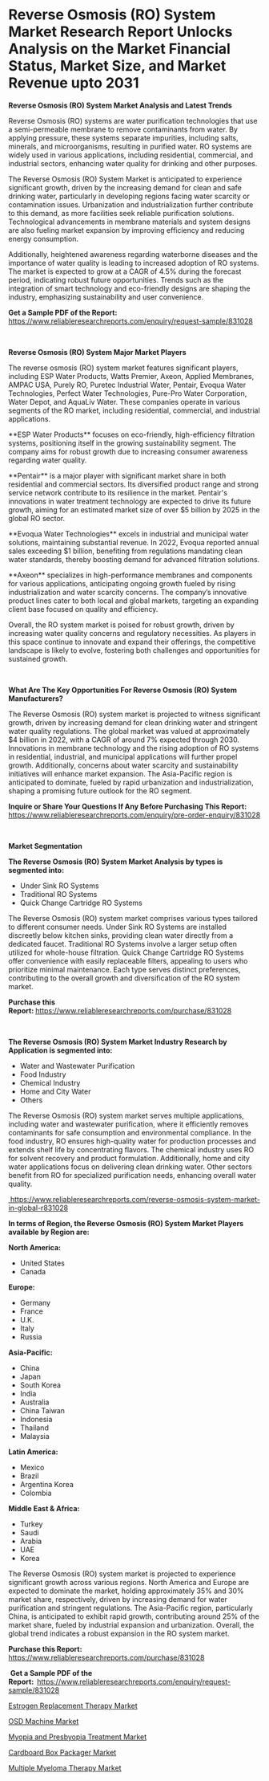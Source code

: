<p><h1>Reverse Osmosis (RO) System Market Research Report Unlocks Analysis on the Market Financial Status, Market Size, and Market Revenue upto 2031</h1></p><p><strong>Reverse Osmosis (RO) System Market Analysis and Latest Trends</strong></p>
<p><p>Reverse Osmosis (RO) systems are water purification technologies that use a semi-permeable membrane to remove contaminants from water. By applying pressure, these systems separate impurities, including salts, minerals, and microorganisms, resulting in purified water. RO systems are widely used in various applications, including residential, commercial, and industrial sectors, enhancing water quality for drinking and other purposes.</p><p>The Reverse Osmosis (RO) System Market is anticipated to experience significant growth, driven by the increasing demand for clean and safe drinking water, particularly in developing regions facing water scarcity or contamination issues. Urbanization and industrialization further contribute to this demand, as more facilities seek reliable purification solutions. Technological advancements in membrane materials and system designs are also fueling market expansion by improving efficiency and reducing energy consumption.</p><p>Additionally, heightened awareness regarding waterborne diseases and the importance of water quality is leading to increased adoption of RO systems. The market is expected to grow at a CAGR of 4.5% during the forecast period, indicating robust future opportunities. Trends such as the integration of smart technology and eco-friendly designs are shaping the industry, emphasizing sustainability and user convenience.</p></p>
<p><strong>Get a Sample PDF of the Report:&nbsp;</strong> <a href="https://www.reliableresearchreports.com/enquiry/request-sample/831028?utm_campaign=12&utm_medium=2&utm_source=Github&utm_content=ia&utm_term=18122024&utm_id=reverse-osmosis-ro-system">https://www.reliableresearchreports.com/enquiry/request-sample/831028</a></p>
<p>&nbsp;</p>
<p><strong>Reverse Osmosis (RO) System Major Market Players</strong></p>
<p><p>The reverse osmosis (RO) system market features significant players, including ESP Water Products, Watts Premier, Axeon, Applied Membranes, AMPAC USA, Purely RO, Puretec Industrial Water, Pentair, Evoqua Water Technologies, Perfect Water Technologies, Pure-Pro Water Corporation, Water Depot, and AquaLiv Water. These companies operate in various segments of the RO market, including residential, commercial, and industrial applications.</p><p>**ESP Water Products** focuses on eco-friendly, high-efficiency filtration systems, positioning itself in the growing sustainability segment. The company aims for robust growth due to increasing consumer awareness regarding water quality.</p><p>**Pentair** is a major player with significant market share in both residential and commercial sectors. Its diversified product range and strong service network contribute to its resilience in the market. Pentair's innovations in water treatment technology are expected to drive its future growth, aiming for an estimated market size of over $5 billion by 2025 in the global RO sector.</p><p>**Evoqua Water Technologies** excels in industrial and municipal water solutions, maintaining substantial revenue. In 2022, Evoqua reported annual sales exceeding $1 billion, benefiting from regulations mandating clean water standards, thereby boosting demand for advanced filtration solutions.</p><p>**Axeon** specializes in high-performance membranes and components for various applications, anticipating ongoing growth fueled by rising industrialization and water scarcity concerns. The company’s innovative product lines cater to both local and global markets, targeting an expanding client base focused on quality and efficiency.</p><p>Overall, the RO system market is poised for robust growth, driven by increasing water quality concerns and regulatory necessities. As players in this space continue to innovate and expand their offerings, the competitive landscape is likely to evolve, fostering both challenges and opportunities for sustained growth.</p></p>
<p>&nbsp;</p>
<p><strong>What Are The Key Opportunities For Reverse Osmosis (RO) System Manufacturers?</strong></p>
<p><p>The Reverse Osmosis (RO) system market is projected to witness significant growth, driven by increasing demand for clean drinking water and stringent water quality regulations. The global market was valued at approximately $4 billion in 2022, with a CAGR of around 7% expected through 2030. Innovations in membrane technology and the rising adoption of RO systems in residential, industrial, and municipal applications will further propel growth. Additionally, concerns about water scarcity and sustainability initiatives will enhance market expansion. The Asia-Pacific region is anticipated to dominate, fueled by rapid urbanization and industrialization, shaping a promising future outlook for the RO segment.</p></p>
<p><strong>Inquire or Share Your Questions If Any Before Purchasing This Report:</strong> <a href="https://www.reliableresearchreports.com/enquiry/pre-order-enquiry/831028?utm_campaign=12&utm_medium=2&utm_source=Github&utm_content=ia&utm_term=18122024&utm_id=reverse-osmosis-ro-system">https://www.reliableresearchreports.com/enquiry/pre-order-enquiry/831028</a></p>
<p>&nbsp;</p>
<p><strong>Market Segmentation</strong></p>
<p><strong>The Reverse Osmosis (RO) System Market Analysis by types is segmented into:</strong></p>
<p><ul><li>Under Sink RO Systems</li><li>Traditional RO Systems</li><li>Quick Change Cartridge RO Systems</li></ul></p>
<p><p>The Reverse Osmosis (RO) system market comprises various types tailored to different consumer needs. Under Sink RO Systems are installed discreetly below kitchen sinks, providing clean water directly from a dedicated faucet. Traditional RO Systems involve a larger setup often utilized for whole-house filtration. Quick Change Cartridge RO Systems offer convenience with easily replaceable filters, appealing to users who prioritize minimal maintenance. Each type serves distinct preferences, contributing to the overall growth and diversification of the RO system market.</p></p>
<p><strong>Purchase this Report:&nbsp;</strong><a href="https://www.reliableresearchreports.com/purchase/831028?utm_campaign=12&utm_medium=2&utm_source=Github&utm_content=ia&utm_term=18122024&utm_id=reverse-osmosis-ro-system">https://www.reliableresearchreports.com/purchase/831028</a></p>
<p>&nbsp;</p>
<p><strong>The Reverse Osmosis (RO) System Market Industry Research by Application is segmented into:</strong></p>
<p><ul><li>Water and Wastewater Purification</li><li>Food Industry</li><li>Chemical Industry</li><li>Home and City Water</li><li>Others</li></ul></p>
<p><p>The Reverse Osmosis (RO) system market serves multiple applications, including water and wastewater purification, where it efficiently removes contaminants for safe consumption and environmental compliance. In the food industry, RO ensures high-quality water for production processes and extends shelf life by concentrating flavors. The chemical industry uses RO for solvent recovery and product formulation. Additionally, home and city water applications focus on delivering clean drinking water. Other sectors benefit from RO for specialized purification needs, enhancing overall water quality.</p></p>
<p><a href="https://www.reliableresearchreports.com/reverse-osmosis-system-market-in-global-r831028?utm_campaign=12&utm_medium=2&utm_source=Github&utm_content=ia&utm_term=18122024&utm_id=reverse-osmosis-ro-system">&nbsp;https://www.reliableresearchreports.com/reverse-osmosis-system-market-in-global-r831028</a></p>
<p><strong>In terms of Region, the Reverse Osmosis (RO) System Market Players available by Region are:</strong></p>
<p>
    <p> <strong> North America: </strong>
        <ul>
            <li>United States</li>
            <li>Canada</li>
        </ul>
        </p> 
    <p> <strong> Europe: </strong>
        <ul>
            <li>Germany</li>
            <li>France</li>
            <li>U.K.</li>
            <li>Italy</li>
            <li>Russia</li>
        </ul>
        </p> 
    <p> <strong> Asia-Pacific: </strong>
        <ul>
            <li>China</li>
            <li>Japan</li>
            <li>South Korea</li>
            <li>India</li>
            <li>Australia</li>
            <li>China Taiwan</li>
            <li>Indonesia</li>
            <li>Thailand</li>
            <li>Malaysia</li>
        </ul>
        </p> 
    <p> <strong> Latin America: </strong>
        <ul>
            <li>Mexico</li>
            <li>Brazil</li>
            <li>Argentina Korea</li>
            <li>Colombia</li>
        </ul>
        </p> 
    <p> <strong> Middle East & Africa: </strong>
        <ul>
            <li>Turkey</li>
            <li>Saudi</li>
            <li>Arabia</li>
            <li>UAE</li>
            <li>Korea</li>
        </ul>
    </p>
    </p>
<p><p>The Reverse Osmosis (RO) system market is projected to experience significant growth across various regions. North America and Europe are expected to dominate the market, holding approximately 35% and 30% market share, respectively, driven by increasing demand for water purification and stringent regulations. The Asia-Pacific region, particularly China, is anticipated to exhibit rapid growth, contributing around 25% of the market share, fueled by industrial expansion and urbanization. Overall, the global trend indicates a robust expansion in the RO system market.</p></p>
<p><strong>Purchase this Report: </strong><a href="https://www.reliableresearchreports.com/purchase/831028?utm_campaign=12&utm_medium=2&utm_source=Github&utm_content=ia&utm_term=18122024&utm_id=reverse-osmosis-ro-system">https://www.reliableresearchreports.com/purchase/831028</a></p>
<p>&nbsp;<strong>Get a Sample PDF of the Report:&nbsp;&nbsp;</strong><a href="https://www.reliableresearchreports.com/enquiry/request-sample/831028?utm_campaign=12&utm_medium=2&utm_source=Github&utm_content=ia&utm_term=18122024&utm_id=reverse-osmosis-ro-system">https://www.reliableresearchreports.com/enquiry/request-sample/831028</a></p>
<p><strong></strong></p>
<p><p><a href="https://www.linkedin.com/pulse/future-estrogen-replacement-therapy-market-revenue-worth-aupfe?utm_campaign=12&utm_medium=2&utm_source=Github&utm_content=ia&utm_term=18122024&utm_id=reverse-osmosis-ro-system">Estrogen Replacement Therapy Market</a></p><p><a href="https://github.com/gukenneth26571/Market-Research-Report-List-1/blob/main/osd-machine-market.md?utm_campaign=12&utm_medium=2&utm_source=Github&utm_content=ia&utm_term=18122024&utm_id=reverse-osmosis-ro-system">OSD Machine Market</a></p><p><a href="https://www.linkedin.com/pulse/myopia-presbyopia-treatment-market-size-share-analysis-2024-2031-rfoee?utm_campaign=12&utm_medium=2&utm_source=Github&utm_content=ia&utm_term=18122024&utm_id=reverse-osmosis-ro-system">Myopia and Presbyopia Treatment Market</a></p><p><a href="https://github.com/ChiragRp1/Market-Research-Report-List-6/blob/main/cardboard-box-packager-market.md?utm_campaign=12&utm_medium=2&utm_source=Github&utm_content=ia&utm_term=18122024&utm_id=reverse-osmosis-ro-system">Cardboard Box Packager Market</a></p><p><a href="https://www.linkedin.com/pulse/understanding-72-cagrforecast-multiple-myeloma-therapy-industry-ra1ae?utm_campaign=12&utm_medium=2&utm_source=Github&utm_content=ia&utm_term=18122024&utm_id=reverse-osmosis-ro-system">Multiple Myeloma Therapy Market</a></p></p>